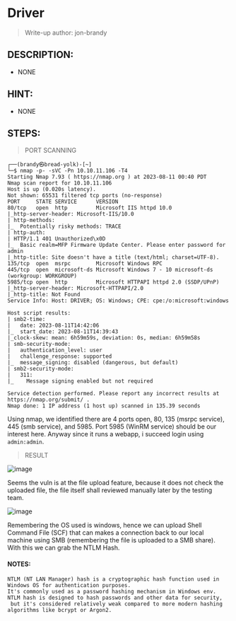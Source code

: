 # Driver
> Write-up author: jon-brandy
## DESCRIPTION:
- NONE
## HINT:
- NONE
## STEPS:

> PORT SCANNING

```
┌──(brandy㉿bread-yolk)-[~]
└─$ nmap -p- -sVC -Pn 10.10.11.106 -T4
Starting Nmap 7.93 ( https://nmap.org ) at 2023-08-11 00:40 PDT
Nmap scan report for 10.10.11.106
Host is up (0.020s latency).
Not shown: 65531 filtered tcp ports (no-response)
PORT     STATE SERVICE      VERSION
80/tcp   open  http         Microsoft IIS httpd 10.0
|_http-server-header: Microsoft-IIS/10.0
| http-methods: 
|_  Potentially risky methods: TRACE
| http-auth: 
| HTTP/1.1 401 Unauthorized\x0D
|_  Basic realm=MFP Firmware Update Center. Please enter password for admin
|_http-title: Site doesn't have a title (text/html; charset=UTF-8).
135/tcp  open  msrpc        Microsoft Windows RPC
445/tcp  open  microsoft-ds Microsoft Windows 7 - 10 microsoft-ds (workgroup: WORKGROUP)
5985/tcp open  http         Microsoft HTTPAPI httpd 2.0 (SSDP/UPnP)
|_http-server-header: Microsoft-HTTPAPI/2.0
|_http-title: Not Found
Service Info: Host: DRIVER; OS: Windows; CPE: cpe:/o:microsoft:windows

Host script results:
| smb2-time: 
|   date: 2023-08-11T14:42:06
|_  start_date: 2023-08-11T14:39:43
|_clock-skew: mean: 6h59m59s, deviation: 0s, median: 6h59m58s
| smb-security-mode: 
|   authentication_level: user
|   challenge_response: supported
|_  message_signing: disabled (dangerous, but default)
| smb2-security-mode: 
|   311: 
|_    Message signing enabled but not required

Service detection performed. Please report any incorrect results at https://nmap.org/submit/ .
Nmap done: 1 IP address (1 host up) scanned in 135.39 seconds
```

Using nmap, we identified there are 4 ports open, 80, 135 (msrpc service), 445 (smb service), and 5985. Port 5985 (WinRM service) should be our interest here. Anyway since it runs a webapp, i succeed login using `admin:admin`.

> RESULT

![image](https://github.com/jon-brandy/hackthebox/assets/70703371/7b3e6987-30f9-4f12-8881-64b73201c8c7)


Seems the vuln is at the file upload feature, because it does not check the uploaded file, the file itself shall reviewed manually later by the testing team.

![image](https://github.com/jon-brandy/hackthebox/assets/70703371/a69f817c-0ea2-4196-996c-41501be82cec)


Remembering the OS used is windows, hence we can upload Shell Command File (SCF) that can makes a connection back to our local machine using SMB (remembering the file is uploaded to a SMB share). With this we can grab the NTLM Hash.

#### NOTES:

```
NTLM (NT LAN Manager) hash is a cryptographic hash function used in Windows OS for authentication purposes.
It's commonly used as a password hashing mechanism in Windows env.
NTLM hash is designed to hash passwords and other data for security,
 but it's considered relatively weak compared to more modern hashing algorithms like bcrypt or Argon2.
```


